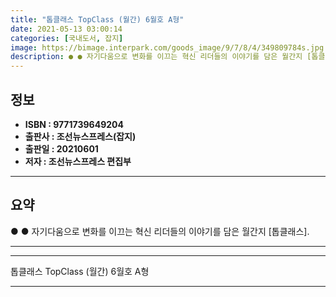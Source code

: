 ```yaml
---
title: "톱클래스 TopClass (월간) 6월호 A형"
date: 2021-05-13 03:00:14
categories: [국내도서, 잡지]
image: https://bimage.interpark.com/goods_image/9/7/8/4/349809784s.jpg
description: ● ● 자기다움으로 변화를 이끄는 혁신 리더들의 이야기를 담은 월간지 [톱클래스].
---
```


## **정보**

- **ISBN : 9771739649204**
- **출판사 : 조선뉴스프레스(잡지)**
- **출판일 : 20210601**
- **저자 : 조선뉴스프레스 편집부**

------



## **요약**

●  ●  자기다움으로 변화를 이끄는 혁신 리더들의 이야기를 담은 월간지 [톱클래스].

------



------


톱클래스 TopClass (월간) 6월호 A형 

------


